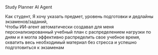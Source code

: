 Study Planner AI Agent

Как студент, Я хочу указать предмет,  уровень подготовки и  дедлайны экзаменов/заданий,  
Чтобы ИИ-агент автоматически создавал для меня персонализированный учебный план с распределением нагрузки по дням и я могла эффективно распределить свое учебное время, охватить весь необходимый материал без стресса и успешно подготовиться к экзаменам
